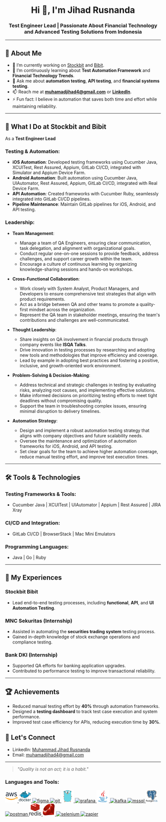 <h1 align="center">Hi 👋, I'm Jihad Rusnanda</h1>
<h3 align="center">Test Engineer Lead | Passionate About Financial Technology and Advanced Testing Solutions from Indonesia</h3>

---

## 🌟 About Me
- 🔭 I’m currently working on [Stockbit](https://stockbit.com/) and [Bibit](https://bibit.id/).
- 🌱 I’m continuously learning about **Test Automation Framework** and **Financial Technology Trends**.
- 💬 Ask me about **automation testing**, **API testing**, and **financial systems testing**.
- 📫 Reach me at **[muhamadjihad4@gmail.com](mailto:muhamadjihad4@gmail.com)** or **[LinkedIn](https://www.linkedin.com/in/muhammadjihad/)**.
- ⚡ Fun fact: I believe in automation that saves both time and effort while maintaining reliability.

---

## 💼 What I Do at Stockbit and Bibit
As a **Test Engineer Lead**

### Testing & Automation:
- **iOS Automation**: Developed testing frameworks using Cucumber Java, XCUITest, Rest Assured, Appium, GitLab CI/CD, integrated with Simulator and Appium Device Farm.
- **Android Automation**: Built automation using Cucumber Java, UIAutomator, Rest Assured, Appium, GitLab CI/CD, integrated with Real Device Farm.
- **API Automation**: Created frameworks with Cucumber Ruby, seamlessly integrated into GitLab CI/CD pipelines.
- **Pipeline Maintenance**: Maintain GitLab pipelines for iOS, Android, and API testing.


### Leadership:
- **Team Management**:
    - Manage a team of QA Engineers, ensuring clear communication, task delegation, and alignment with organizational goals.
    - Conduct regular one-on-one sessions to provide feedback, address challenges, and support career growth within the team.
    - Encourage a culture of continuous learning by organizing knowledge-sharing sessions and hands-on workshops.
  
- **Cross-Functional Collaboration**:
    - Work closely with System Analyst, Product Managers, and Developers to ensure comprehensive test strategies that align with product requirements.
    - Act as a bridge between QA and other teams to promote a quality-first mindset across the organization.
    - Represent the QA team in stakeholder meetings, ensuring the team's contributions and challenges are well-communicated.

- **Thought Leadership**:
    - Share insights on QA involvement in financial products through company events like **ISQA Talks**.
    - Drive innovation in testing processes by researching and adopting new tools and methodologies that improve efficiency and coverage.
    - Lead by example in adopting best practices and fostering a positive, inclusive, and growth-oriented work environment.

- **Problem-Solving & Decision-Making**:
    - Address technical and strategic challenges in testing by evaluating risks, analyzing root causes, and implementing effective solutions.
    - Make informed decisions on prioritizing testing efforts to meet tight deadlines without compromising quality.
    - Support the team in troubleshooting complex issues, ensuring minimal disruption to delivery timelines.

- **Automation Strategy**:
    - Design and implement a robust automation testing strategy that aligns with company objectives and future scalability needs.
    - Oversee the maintenance and optimization of automation frameworks for iOS, Android, and API testing.
    - Set clear goals for the team to achieve higher automation coverage, reduce manual testing effort, and improve test execution times.

---

## 🛠️ Tools & Technologies
### Testing Frameworks & Tools:
- Cucumber Java | XCUITest | UIAutomator | Appium | Rest Assured | JIRA Xray

### CI/CD and Integration:
- GitLab CI/CD | BrowserStack | Mac Mini Emulators

### Programming Languages:
- Java | Go | Ruby

---

## 🌱 My Experiences
### Stockbit Bibit
- Lead end-to-end testing processes, including **functional**, **API**, and **UI Automation Testing**.

### MNC Sekuritas (Internship)
- Assisted in automating the **securities trading system** testing process.
- Gained in-depth knowledge of stock exchange operations and compliance testing.

### Bank DKI (Internship)
- Supported QA efforts for banking application upgrades.
- Contributed to performance testing to improve transactional reliability.

---

## 🏆 Achievements
- Reduced manual testing effort by **40%** through automation frameworks.
- Designed a **testing dashboard** to track test case execution and system performance.
- Improved test case efficiency for APIs, reducing execution time by **30%**.

[//]: # (---)

[//]: # (## 📊 GitHub Stats)

[//]: # (![Your GitHub Stats]&#40;https://github-readme-stats.vercel.app/api?username=yourusername&show_icons=true&hide=issues&count_private=true&#41;)

[//]: # (---)

## 🚀 Let's Connect
- LinkedIn: [Muhammad Jihad Rusnanda](https://www.linkedin.com/in/muhammadjihad/)
- Email: [muhamadjihad4@gmail.com](mailto:muhamadjihad4@gmail.com)

---

> *"Quality is not an act; it is a habit."*

<h3 align="left">Languages and Tools:</h3>
<p align="left"> <a href="https://aws.amazon.com" target="_blank" rel="noreferrer"> <img src="https://raw.githubusercontent.com/devicons/devicon/master/icons/amazonwebservices/amazonwebservices-original-wordmark.svg" alt="aws" width="40" height="40"/> </a> <a href="https://www.docker.com/" target="_blank" rel="noreferrer"> <img src="https://raw.githubusercontent.com/devicons/devicon/master/icons/docker/docker-original-wordmark.svg" alt="docker" width="40" height="40"/> </a> <a href="https://www.figma.com/" target="_blank" rel="noreferrer"> <img src="https://www.vectorlogo.zone/logos/figma/figma-icon.svg" alt="figma" width="40" height="40"/> </a> <a href="https://git-scm.com/" target="_blank" rel="noreferrer"> <img src="https://www.vectorlogo.zone/logos/git-scm/git-scm-icon.svg" alt="git" width="40" height="40"/> </a> <a href="https://golang.org" target="_blank" rel="noreferrer"> <img src="https://raw.githubusercontent.com/devicons/devicon/master/icons/go/go-original.svg" alt="go" width="40" height="40"/> </a> <a href="https://grafana.com" target="_blank" rel="noreferrer"> <img src="https://www.vectorlogo.zone/logos/grafana/grafana-icon.svg" alt="grafana" width="40" height="40"/> </a> <a href="https://www.java.com" target="_blank" rel="noreferrer"> <img src="https://raw.githubusercontent.com/devicons/devicon/master/icons/java/java-original.svg" alt="java" width="40" height="40"/> </a> <a href="https://kafka.apache.org/" target="_blank" rel="noreferrer"> <img src="https://www.vectorlogo.zone/logos/apache_kafka/apache_kafka-icon.svg" alt="kafka" width="40" height="40"/> </a> <a href="https://www.microsoft.com/en-us/sql-server" target="_blank" rel="noreferrer"> <img src="https://www.svgrepo.com/show/303229/microsoft-sql-server-logo.svg" alt="mssql" width="40" height="40"/> </a> <a href="https://www.postgresql.org" target="_blank" rel="noreferrer"> <img src="https://raw.githubusercontent.com/devicons/devicon/master/icons/postgresql/postgresql-original-wordmark.svg" alt="postgresql" width="40" height="40"/> </a> <a href="https://postman.com" target="_blank" rel="noreferrer"> <img src="https://www.vectorlogo.zone/logos/getpostman/getpostman-icon.svg" alt="postman" width="40" height="40"/> </a> <a href="https://redis.io" target="_blank" rel="noreferrer"> <img src="https://raw.githubusercontent.com/devicons/devicon/master/icons/redis/redis-original-wordmark.svg" alt="redis" width="40" height="40"/> </a> <a href="https://www.ruby-lang.org/en/" target="_blank" rel="noreferrer"> <img src="https://raw.githubusercontent.com/devicons/devicon/master/icons/ruby/ruby-original.svg" alt="ruby" width="40" height="40"/> </a> <a href="https://www.selenium.dev" target="_blank" rel="noreferrer"> <img src="https://raw.githubusercontent.com/detain/svg-logos/780f25886640cef088af994181646db2f6b1a3f8/svg/selenium-logo.svg" alt="selenium" width="40" height="40"/> </a> <a href="https://zapier.com" target="_blank" rel="noreferrer"> <img src="https://www.vectorlogo.zone/logos/zapier/zapier-icon.svg" alt="zapier" width="40" height="40"/> </a> </p>
